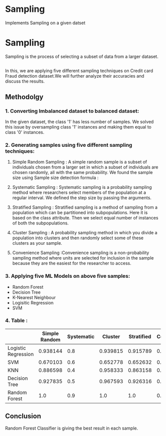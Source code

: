 # Sampling
Implements Sampling on a given datset
# Sampling
Sampling is the process of selecting a subset of data from a larger dataset.
##
In this, we are applying five different sampling techniques on Credit card Fraud detection dataset.We will further analyze their accuracies and discuss the results.<br>
## Methodolgy
### 1. Converting Imbalanced dataset to balanced dataset: <br>
   In the given dataset, the class '1' has less number of samples. We solved this issue by oversampling class '1' instances
   and making them equal to class '0' instances.
   
### 2. Generating samples using five different sampling techniques: <br>
   1. Simple Random Sampling : A simple random sample is a subset of individuals chosen from a larger set in which a subset of individuals are chosen randomly, all with the same probability. We found the sample size using Sample size detection formula :

   2. Systematic Sampling : Systematic sampling is a probability sampling method where researchers select members of the population at a regular interval. We defined the step size by passing the arguments. 
      
   3. Stratified Sampling : Stratified sampling is a method of sampling from a population which can be partitioned into subpopulations. Here it is based on the class attribute. Then we select equal number of instances of both the subpopulations.
      
   4. Cluster Sampling : A probability sampling method in which you divide a population into clusters   and then randomly select some of these clusters as your sample.  
   5. Convenience Sampling :Convenience sampling is a non-probability sampling method where units are selected for inclusion in the sample because they are the easiest for the researcher to access.
### 3. Applying five ML Models on above five samples: <br>

   - Random Forest
   - Decision Tree
   - K-Nearest Neighbour
   - Logisitic Regression
   - SVM

### 4. Table : <br>
|               | Simple Random | Systematic | Cluster | Stratified | Convenience |
| ------------- | ------------- | ------------- | ------------- | ------------- | ------------- |
| Logistic Regression  | 0.938144 | 0.8 | 0.939815 | 0.915789 | 0.98 |
| SVM  | 0.670103 | 0.6 | 0.652778 | 0.652632 | 0.98 |
| KNN  | 0.886598 | 0.4 | 0.958333 | 0.863158 | 0.98 |
| Decision Tree | 0.927835 | 0.5 | 0.967593 | 0.926316 | 0.98 |
| Random Forest | 1.0 | 0.9 | 1.0 | 1.0 | 0.98
   
   
## Conclusion
 Random Forest Classifier is giving the best result in each sample.

